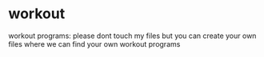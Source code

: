 # workout
workout programs:
please dont touch my files but you can create your own files where we can find your own workout programs
